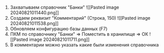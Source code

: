 1. Захватываем справочник "Банки"
![[Pasted image 20240821011440.png]]
2. Создаем реквизит "Комментарий" (Строка, 150)
![[Pasted image 20240821011538.png]]
3. Обновляем конфигурацию базы данных (F7)
4. ПКМ по справочнику "Банки" => Поместить в хранилище => ОК
![[Pasted image 20240821011711.png]]
5. В комментарии можно указать какие были изменения справочника